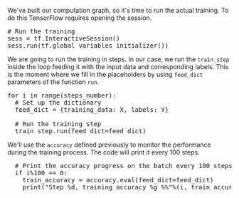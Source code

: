 We've built our computation graph, so it's time to run the actual training. To do this TensorFlow requires opening the session.

<pre class="file" data-filename="neural_network.py" data-target="append">
# Run the training
sess = tf.InteractiveSession()
sess.run(tf.global_variables_initializer())
</pre>

We are going to run the training in steps. In our case, we run the `train_step` inside the loop feeding it with the input data and corresponding labels. This is the moment where we fill in the placeholders by using `feed_dict` parameters of the function `run`.

<pre class="file" data-filename="neural_network.py" data-target="append">
for i in range(steps_number):
  # Set up the dictionary
  feed_dict = {training_data: X, labels: Y}

  # Run the training step
  train_step.run(feed_dict=feed_dict)
</pre>

We'll use the `accuracy` defined previously to monitor the performance during the training process. The code will print it every 100 steps.

<pre class="file" data-filename="neural_network.py" data-target="append">
  # Print the accuracy progress on the batch every 100 steps
  if i%100 == 0:
    train_accuracy = accuracy.eval(feed_dict=feed_dict)
    print("Step %d, training accuracy %g %%"%(i, train_accuracy*100))
</pre>
